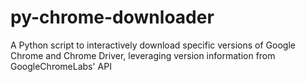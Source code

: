 # py-chrome-downloader
A Python script to interactively download specific versions of Google Chrome and Chrome Driver, leveraging version information from GoogleChromeLabs' API
